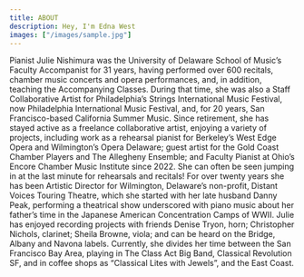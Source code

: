 ```yaml
---
title: ABOUT
description: Hey, I'm Edna West
images: ["/images/sample.jpg"]
---
```



Pianist Julie Nishimura was the University of Delaware School of Music’s Faculty Accompanist for 31 years, having performed over 600 recitals, chamber music concerts and opera performances, and, in addition, teaching the Accompanying Classes. During that time, she was also a Staff Collaborative Artist for Philadelphia’s Strings International Music Festival, now Philadelphia International Music Festival, and, for 20 years, San Francisco-based California Summer Music. Since retirement, she has stayed active as a freelance collaborative artist, enjoying a variety of projects, including work as a rehearsal pianist for Berkeley’s West Edge Opera and Wilmington’s Opera Delaware; guest artist for the Gold Coast Chamber Players and The Allegheny Ensemble; and Faculty Pianist at Ohio’s Encore Chamber Music Institute since 2022. She can often be seen jumping in at the last minute for rehearsals and recitals! For over twenty years she has been Artistic Director for Wilmington, Delaware’s non-profit, Distant Voices Touring Theatre, which she started with her late husband Danny Peak, performing a theatrical show underscored with piano music about her father’s time in the Japanese American Concentration Camps of WWII. Julie has enjoyed recording projects with friends Denise Tryon, horn; Christopher Nichols, clarinet; Sheila Browne, viola; and can be heard on the Bridge, Albany and Navona labels. Currently, she divides her time between the San Francisco Bay Area, playing in The Class Act Big Band, Classical Revolution SF, and in coffee shops as “Classical Lites with Jewels”, and the East Coast.